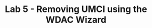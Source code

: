 ---
title: Lab 5 - Removing UMCI using the WDAC Wizard
parent: Module 1
layout: home
nav_order: 5
nav_enabled: true
---